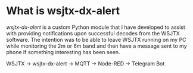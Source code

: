 # What is wsjtx-dx-alert

_wsjtx-dx-alert_ is a custom Python module that I have developed to assist with providing notifications upon successful decodes from the WSJTX software.
The intention was to be able to leave WSJTX running on my PC while monitoring the 2m or 6m band and then have a message sent to my phone if something interesting has been seen.

WSJTX -> wsjtx-dx-alert -> MQTT -> Node-RED -> Telegram Bot

